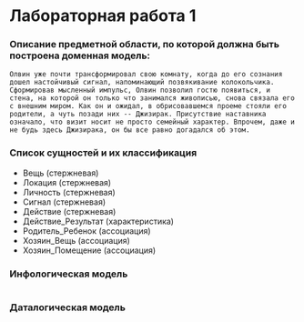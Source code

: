 # Лабораторная работа 1

### Описание предметной области, по которой должна быть построена доменная модель:
```
Олвин уже почти трансформировал свою комнату, когда до его сознания дошел настойчивый сигнал, напоминающий позвякивание колокольчика. Сформировав мысленный импульс, Олвин позволил гостю появиться, и стена, на которой он только что занимался живописью, снова связала его с внешним миром. Как он и ожидал, в обрисовавшемся проеме стояли его родители, а чуть позади них -- Джизирак. Присутствие наставника означало, что визит носит не просто семейный характер. Впрочем, даже и не будь здесь Джизирака, он бы все равно догадался об этом.
```

### Список сущностей и их классификация
* Вещь (стержневая)
* Локация (стержневая)
* Личность (стержневая)
* Сигнал (стержневая)
* Действие (стержневая)
* Действие_Результат (характеристика)
* Родитель_Ребенок (ассоциация)
* Хозяин_Вещь (ассоциация)
* Хозяин_Помещение (ассоциация)

### Инфологическая модель
![]()

### Даталогическая модель

![]()